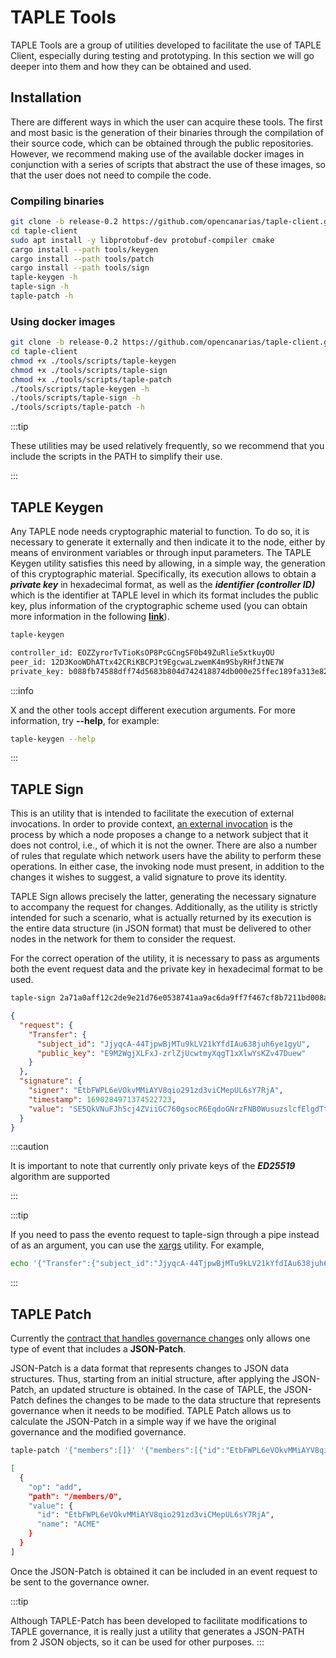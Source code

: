 # TAPLE Tools

TAPLE Tools are a group of utilities developed to facilitate the use of TAPLE Client, especially during testing and prototyping. In this section we will go deeper into them and how they can be obtained and used.

## Installation

There are different ways in which the user can acquire these tools. The first and most basic is the generation of their binaries through the compilation of their source code, which can be obtained through the public repositories. However, we recommend making use of the available docker images in conjunction with a series of scripts that abstract the use of these images, so that the user does not need to compile the code. 

### Compiling binaries

```bash
git clone -b release-0.2 https://github.com/opencanarias/taple-client.git
cd taple-client
sudo apt install -y libprotobuf-dev protobuf-compiler cmake
cargo install --path tools/keygen
cargo install --path tools/patch
cargo install --path tools/sign
taple-keygen -h
taple-sign -h
taple-patch -h
```

### Using docker images

```bash
git clone -b release-0.2 https://github.com/opencanarias/taple-client.git
cd taple-client
chmod +x ./tools/scripts/taple-keygen
chmod +x ./tools/scripts/taple-sign
chmod +x ./tools/scripts/taple-patch
./tools/scripts/taple-keygen -h
./tools/scripts/taple-sign -h
./tools/scripts/taple-patch -h
```

:::tip

These utilities may be used relatively frequently, so we recommend that you include the scripts in the PATH to simplify their use.

:::

## TAPLE Keygen

Any TAPLE node needs cryptographic material to function. To do so, it is necessary to generate it externally and then indicate it to the node, either by means of environment variables or through input parameters. The TAPLE Keygen utility satisfies this need by allowing, in a simple way, the generation of this cryptographic material. Specifically, its execution allows to obtain a ***private key*** in hexadecimal format, as well as the ***identifier (controller ID)*** which is the identifier at TAPLE level in which its format includes the public key, plus information of the cryptographic scheme used (you can obtain more information in the following **[link](../discover/identity.md)**). 

```bash title="Basic usage example"
taple-keygen
```

```bash title="Output"
controller_id: EOZZyrorTvTioKsOP8PcGCngSF0b49ZuRlie5xtkuyOU
peer_id: 12D3KooWDhATtx42CRiKBCPJt9EgcwaLzwemK4m9SbyRHfJtNE7W
private_key: b088fb74588dff74d5683b804d742418874db000e25ffec189fa313e825e1f7e
```

:::info

X and the other tools accept different execution arguments. For more information, try **--help**, for example:
```bash
taple-keygen --help
```

:::

## TAPLE Sign

This is an utility that is intended to facilitate the execution of external invocations. In order to provide context, [an external invocation](../discover/events.md#event-life-cycle) is the process by which a node proposes a change to a network subject that it does not control, i.e., of which it is not the owner. There are also a number of rules that regulate which network users have the ability to perform these operations. In either case, the invoking node must present, in addition to the changes it wishes to suggest, a valid signature to prove its identity.

TAPLE Sign allows precisely the latter, generating the necessary signature to accompany the request for changes. Additionally, as the utility is strictly intended for such a scenario, what is actually returned by its execution is the entire data structure (in JSON format) that must be delivered to other nodes in the network for them to consider the request.

For the correct operation of the utility, it is necessary to pass as arguments both the event request data and the private key in hexadecimal format to be used.

```bash title="Basic usage example"
taple-sign 2a71a0aff12c2de9e21d76e0538741aa9ac6da9ff7f467cf8b7211bd008a3198 '{"Transfer":{"subject_id":"JjyqcA-44TjpwBjMTu9kLV21kYfdIAu638juh6ye1gyU","public_key":"E9M2WgjXLFxJ-zrlZjUcwtmyXqgT1xXlwYsKZv47Duew"}}'
```

```json title="Output"
{
  "request": {
    "Transfer": {
      "subject_id": "JjyqcA-44TjpwBjMTu9kLV21kYfdIAu638juh6ye1gyU",
      "public_key": "E9M2WgjXLFxJ-zrlZjUcwtmyXqgT1xXlwYsKZv47Duew"
    }
  },
  "signature": {
    "signer": "EtbFWPL6eVOkvMMiAYV8qio291zd3viCMepUL6sY7RjA",
    "timestamp": 1690284971374522723,
    "value": "SE5QkVNuFJh5cj4ZViiGC760gsocR6EqdoGNrzFNB0WusuzslcfElgdTt6Ag_Qe17Fg1lja8f5zd81M91OKo6XCQ"
  }
}
```

:::caution

It is important to note that currently only private keys of the ***ED25519*** algorithm are supported

:::

:::tip

If you need to pass the evento request to taple-sign through a pipe instead of as an argument, you can use the [xargs](https://man7.org/linux/man-pages/man1/xargs.1.html) utility. For example,
```bash
echo '{"Transfer":{"subject_id":"JjyqcA-44TjpwBjMTu9kLV21kYfdIAu638juh6ye1gyU","public_key":"E9M2WgjXLFxJ-zrlZjUcwtmyXqgT1xXlwYsKZv47Duew"}}' | xargs -0 -I {} taple-sign "2a71a0aff12c2de9e21d76e0538741aa9ac6da9ff7f467cf8b7211bd008a3198" {}
```

:::

## TAPLE Patch
Currently the [contract that handles governance changes](./governance-schema-and-contract.md) only allows one type of event that includes a **JSON-Patch**.

JSON-Patch is a data format that represents changes to JSON data structures. Thus, starting from an initial structure, after applying the JSON-Patch, an updated structure is obtained. In the case of TAPLE, the JSON-Patch defines the changes to be made to the data structure that represents governance when it needs to be modified. TAPLE Patch allows us to calculate the JSON-Patch in a simple way if we have the original governance and the modified governance.

```bash title="Basic usage example"
taple-patch '{"members":[]}' '{"members":[{"id":"EtbFWPL6eVOkvMMiAYV8qio291zd3viCMepUL6sY7RjA","name":"ACME"}]}'
```

```bash title="Output"
[
  {
    "op": "add",
    "path": "/members/0",
    "value": {
      "id": "EtbFWPL6eVOkvMMiAYV8qio291zd3viCMepUL6sY7RjA",
      "name": "ACME"
    }
  }
]
```

Once the JSON-Patch is obtained it can be included in an event request to be sent to the governance owner.


:::tip

Although TAPLE-Patch has been developed to facilitate modifications to TAPLE governance, it is really just a utility that generates a JSON-PATH from 2 JSON objects, so it can be used for other purposes.
:::